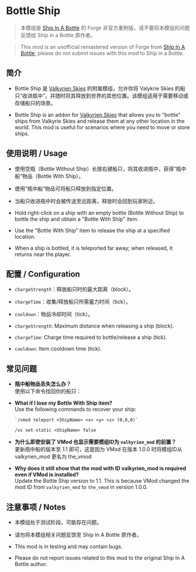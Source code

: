 # Bottle Ship

> 本模组是 [Ship In A Bottle](https://modrinth.com/mod/vs-ship-in-a-bottle) 的 Forge 非官方重制版，请不要将本模组的问题反馈给 Ship in a
> Bottle 原作者。

> This mod is an unofficial remastered version of Forge from [Ship In A Bottle](https://modrinth.com/mod/vs-ship-in-a-bottle), please do not
> submit issues with this mod to Ship in a Bottle.

## 简介

- Bottle Ship 是 [Valkyrien Skies](https://modrinth.com/mod/valkyrien-skies) 的附属模组，允许你将 Valykrie Skies 的船只“收进瓶中”，并随时将其释放到世界的其他位置。该模组适用于需要移动或存储船只的场景。

- Bottle Ship is an addon for [Valkyrien Skies](https://modrinth.com/mod/valkyrien-skies) that allows you to "bottle" ships from Valkyrie Skies and release them at any other location
  in the world. This mod is useful for scenarios where you need to move or store ships.

## 使用说明 / Usage

- 使用空瓶（Bottle Without Ship）长按右键船只，将其收进瓶中，获得“瓶中船”物品（Bottle With Ship）。
- 使用“瓶中船”物品可将船只释放到指定位置。
- 当船只收进瓶中时会被传送至远距离，释放时会回到玩家附近。

- Hold right-click on a ship with an empty bottle (Bottle Without Ship) to bottle the ship and obtain a "Bottle With Ship" item.
- Use the "Bottle With Ship" item to release the ship at a specified location.
- When a ship is bottled, it is teleported far away; when released, it returns near the player.

## 配置 / Configuration

- `chargeStrength`：释放船只时的最大距离（block）。
- `chargeTime`：收集/释放船只所需蓄力时间（tick）。
- `cooldown`：物品冷却时间（tick）。

- `chargeStrength`: Maximum distance when releasing a ship (block).
- `chargeTime`: Charge time required to bottle/release a ship (tick).
- `cooldown`: Item cooldown time (tick).

## 常见问题

- **瓶中船物品丢失怎么办？**  
  使用以下命令找回你的船只：
- **What if I lose my Bottle With Ship item?**  
  Use the following commands to recover your ship:
  ```
  `/vmod teleport <ShipName> <x> <y> <z> (0,0,0)`
  ```
  ```
  /vs set-static <ShipName> false
  ```

- **为什么即使安装了 VMod 也显示需要模组ID为 `valkyrien_mod` 的前置？**  
  更新瓶中船的版本至 1.1 即可，这是因为 VMod 在版本 1.0.0 时将模组ID从 valkyrien_mod 更名为 the_vmod
- **Why does it still show that the mod with ID valkyrien_mod is required even if VMod is installed?**  
Update the Bottle Ship version to 1.1. This is because VMod changed the mod ID from `valkyrien_mod` to `the_vmod` in version 1.0.0.
## 注意事项 / Notes

- 本模组处于测试阶段，可能存在问题。
- 请勿将本模组相关问题反馈至 Ship In A Bottle 原作者。

- This mod is in testing and may contain bugs.
- Please do not report issues related to this mod to the original Ship In A Bottle author.
